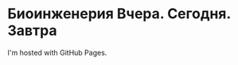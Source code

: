 <!DOCTYPE html>
<html>
<body>
<h1>Биоинженерия Вчера. Сегодня. Завтра</h1>
<p>I'm hosted with GitHub Pages.</p>
</body>
</html>
